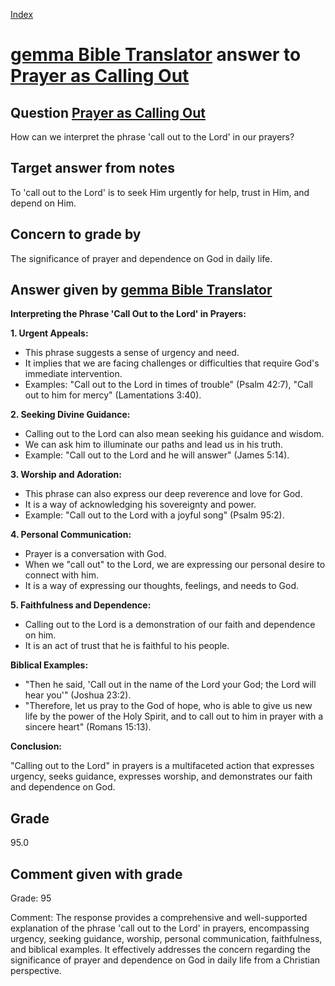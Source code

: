 
[Index](../../index.md)
# [gemma Bible Translator](../../answering_models/gemma_Bible_Translator.md) answer to [Prayer as Calling Out](../../questions/Prayer_as_Calling_Out.md)

## Question [Prayer as Calling Out](../../questions/Prayer_as_Calling_Out.md)
How can we interpret the phrase 'call out to the Lord' in our prayers?

## Target answer from notes
To 'call out to the Lord' is to seek Him urgently for help, trust in Him, and depend on Him.

## Concern to grade by
The significance of prayer and dependence on God in daily life.

## Answer given by [gemma Bible Translator](../../answering_models/gemma_Bible_Translator.md)
**Interpreting the Phrase 'Call Out to the Lord' in Prayers:**

**1. Urgent Appeals:**

* This phrase suggests a sense of urgency and need.
* It implies that we are facing challenges or difficulties that require God's immediate intervention.
* Examples: "Call out to the Lord in times of trouble" (Psalm 42:7), "Call out to him for mercy" (Lamentations 3:40).

**2. Seeking Divine Guidance:**

* Calling out to the Lord can also mean seeking his guidance and wisdom.
* We can ask him to illuminate our paths and lead us in his truth.
* Example: "Call out to the Lord and he will answer" (James 5:14).

**3. Worship and Adoration:**

* This phrase can also express our deep reverence and love for God.
* It is a way of acknowledging his sovereignty and power.
* Example: "Call out to the Lord with a joyful song" (Psalm 95:2).

**4. Personal Communication:**

* Prayer is a conversation with God.
* When we "call out" to the Lord, we are expressing our personal desire to connect with him.
* It is a way of expressing our thoughts, feelings, and needs to God.

**5. Faithfulness and Dependence:**

* Calling out to the Lord is a demonstration of our faith and dependence on him.
* It is an act of trust that he is faithful to his people.

**Biblical Examples:**

* "Then he said, 'Call out in the name of the Lord your God; the Lord will hear you'" (Joshua 23:2).
* "Therefore, let us pray to the God of hope, who is able to give us new life by the power of the Holy Spirit, and to call out to him in prayer with a sincere heart" (Romans 15:13).

**Conclusion:**

"Calling out to the Lord" in prayers is a multifaceted action that expresses urgency, seeks guidance, expresses worship, and demonstrates our faith and dependence on God.

## Grade
95.0

## Comment given with grade
Grade: 95

Comment: The response provides a comprehensive and well-supported explanation of the phrase 'call out to the Lord' in prayers, encompassing urgency, seeking guidance, worship, personal communication, faithfulness, and biblical examples. It effectively addresses the concern regarding the significance of prayer and dependence on God in daily life from a Christian perspective.
